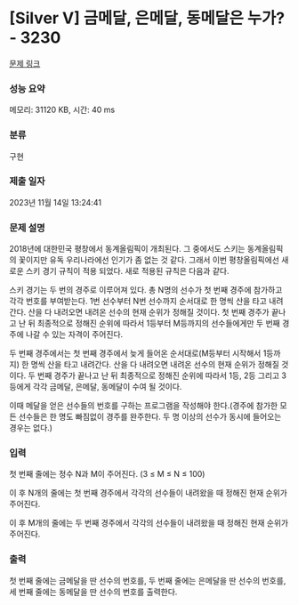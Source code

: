 # [Silver V] 금메달, 은메달, 동메달은 누가? - 3230 

[문제 링크](https://www.acmicpc.net/problem/3230) 

### 성능 요약

메모리: 31120 KB, 시간: 40 ms

### 분류

구현

### 제출 일자

2023년 11월 14일 13:24:41

### 문제 설명

<p>2018년에 대한민국 평창에서 동계올림픽이 개최된다. 그 중에서도 스키는 동계올림픽의 꽃이지만 유독 우리나라에선 인기가 좀 없는 것 같다. 그래서 이번 평창올림픽에선 새로운 스키 경기 규칙이 적용 되었다. 새로 적용된 규칙은 다음과 같다.</p>

<p>스키 경기는 두 번의 경주로 이루어져 있다. 총 N명의 선수가 첫 번째 경주에 참가하고 각각 번호를 부여받는다. 1번 선수부터 N번 선수까지 순서대로 한 명씩 산을 타고 내려간다. 산을 다 내려오면 내려온 선수의 현재 순위가 정해질 것이다. 첫 번째 경주가 끝나고 난 뒤 최종적으로 정해진 순위에 따라서 1등부터 M등까지의 선수들에게만 두 번째 경주에 나갈 수 있는 자격이 주어진다. </p>

<p>두 번째 경주에서는 첫 번째 경주에서 늦게 들어온 순서대로(M등부터 시작해서 1등까지) 한 명씩 산을 타고 내려간다. 산을 다 내려오면 내려온 선수의 현재 순위가 정해질 것이다. 두 번째 경주가 끝나고 난 뒤 최종적으로 정해진 순위에 따라서 1등, 2등 그리고 3등에게 각각 금메달, 은메달, 동메달이 수여 될 것이다.</p>

<p>이때 메달을 얻은 선수들의 번호를 구하는 프로그램을 작성해야 한다.(경주에 참가한 모든 선수들은 한 명도 빠짐없이 경주를 완주한다. 두 명 이상의 선수가 동시에 들어오는 경우는 없다.)</p>

### 입력 

 <p>첫 번째 줄에는 정수 N과 M이 주어진다. (3 ≤ M ≤ N ≤ 100)</p>

<p>이 후 N개의 줄에는 첫 번째 경주에서 각각의 선수들이 내려왔을 때 정해진 현재 순위가 주어진다.</p>

<p>이 후 M개의 줄에는 두 번째 경주에서 각각의 선수들이 내려왔을 때 정해진 현재 순위가 주어진다.</p>

### 출력 

 <p>첫 번째 줄에는 금메달을 딴 선수의 번호를, 두 번째 줄에는 은메달을 딴 선수의 번호를, 세 번째 줄에는 동메달을 딴 선수의 번호를 출력한다.</p>

